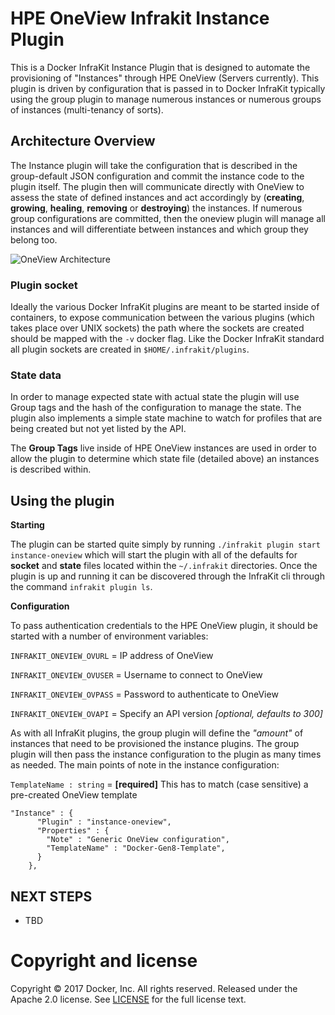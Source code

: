 # HPE OneView Infrakit Instance Plugin

This is a Docker InfraKit Instance Plugin that is designed to automate the provisioning of "Instances" through HPE OneView (Servers currently). This plugin is driven by configuration that is passed in to Docker InfraKit typically using the group plugin to manage numerous instances or numerous groups of instances (multi-tenancy of sorts).


## Architecture Overview

The Instance plugin will take the configuration that is described in the group-default JSON configuration and commit the instance code to the plugin itself. The plugin then will communicate directly with OneView to assess the state of defined instances and act accordingly by (**creating**, **growing**, **healing**, **removing** or **destroying**) the instances. If numerous group configurations are committed, then the oneview plugin will manage all instances and will differentiate between instances and which group they belong too.

![OneView Architecture](http://thebsdbox.co.uk/wp-content/uploads/2016/11/InfraKit-Instance-oneview.jpeg)

### Plugin socket
Ideally the various Docker InfraKit plugins are meant to be started inside of containers, to expose communication between the various plugins (which takes place over UNIX sockets) the path where the sockets are created should be mapped with the `-v` docker flag. Like the Docker InfraKit standard all plugin sockets are created in `$HOME/.infrakit/plugins`.

### State data

In order to manage expected state with actual state the plugin will use Group tags and the hash of the configuration to manage the state. The plugin also implements a simple state machine to watch for profiles that are being created but not yet listed by the API.

The **Group Tags** live inside of HPE OneView instances are used in order to allow the plugin to determine which state file (detailed above) an instances is described within. 

## Using the plugin

**Starting**

The plugin can be started quite simply by running `./infrakit plugin start instance-oneview` which will start the plugin with all of the defaults for **socket** and **state** files located within the `~/.infrakit` directories. Once the plugin is up and running it can be discovered through the InfraKit cli through the command `infrakit plugin ls`. 

**Configuration**

To pass authentication credentials to the HPE OneView plugin, it should be started with a number of environment variables:

`INFRAKIT_ONEVIEW_OVURL` = IP address of OneView

`INFRAKIT_ONEVIEW_OVUSER` = Username to connect to OneView

`INFRAKIT_ONEVIEW_OVPASS` = Password to authenticate to OneView

`INFRAKIT_ONEVIEW_OVAPI` = Specify an API version *[optional, defaults to 300]*


As with all InfraKit plugins, the group plugin will define the *"amount"* of instances that need to be provisioned the instance plugins. The group plugin will then pass the instance configuration to the plugin as many times as needed. The main points of note in the instance configuration:

`TemplateName : string` = **[required]** This has to match (case sensitive) a pre-created OneView template

```
"Instance" : {
      "Plugin" : "instance-oneview",
      "Properties" : {
        "Note" : "Generic OneView configuration",
        "TemplateName" : "Docker-Gen8-Template",
      }
    },
```


## NEXT STEPS


* TBD

# Copyright and license

Copyright © 2017 Docker, Inc. All rights reserved. Released under the Apache 2.0
license. See [LICENSE](LICENSE) for the full license text.
